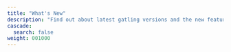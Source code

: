 ```yaml
---
title: "What's New"
description: "Find out about latest gatling versions and the new features."
cascade:
  search: false
weight: 001000
---
```

